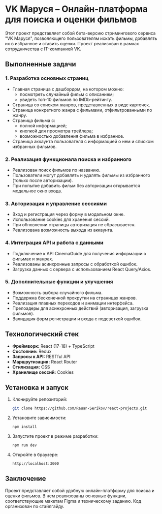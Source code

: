 # VK Маруся – Онлайн-платформа для поиска и оценки фильмов

Этот проект представляет собой бета-версию стримингового сервиса "VK Маруся", позволяющего пользователям искать фильмы, добавлять их в избранное и ставить оценки. Проект реализован в рамках сотрудничества с IT-компанией VK.

## Выполненные задачи

### 1. **Разработка основных страниц**
- Главная страница с дашбордом, на котором можно:
  - посмотреть случайный фильм с описанием;
  - увидеть топ-10 фильмов по IMDb-рейтингу.
- Страница со списком жанров, представленных в виде карточек.
- Страница конкретного жанра с фильмами, отфильтрованными по жанру.
- Страница фильма с:
  - полной информацией;
  - кнопкой для просмотра трейлера;
  - возможностью добавления фильма в избранное.
- Страница аккаунта пользователя с информацией о нем и списком избранных фильмов.

### 2. **Реализация функционала поиска и избранного**
- Реализован поиск фильмов по названию.
- Пользователи могут добавлять и удалять фильмы из избранного (только после авторизации).
- При попытке добавить фильм без авторизации открывается модальное окно входа.

### 3. **Авторизация и управление сессиями**
- Вход и регистрация через форму в модальном окне.
- Использование cookies для хранения сессий.
- При обновлении страницы авторизация не сбрасывается.
- Реализована возможность выхода из аккаунта.

### 4. **Интеграция API и работа с данными**
- Подключение к API CinemaGuide для получения информации о фильмах и жанрах.
- Реализованы асинхронные запросы с обработкой ошибок.
- Загрузка данных с сервера с использованием React Query/Axios.

### 5. **Дополнительные функции и улучшения**
- Возможность выбора случайного фильма.
- Поддержка бесконечной прокрутки на страницах жанров.
- Реализация плавных переходов и анимации интерфейса.
- Прелоадеры для асинхронных действий (авторизация, загрузка фильмов).
- Валидация форм регистрации и входа с подсветкой ошибок.

## Технологический стек
- **Фреймворк:** React (17-18) + TypeScript
- **Состояние:** Redux
- **Запросы к API:** RESTful API
- **Маршрутизация:** React Router
- **Стилизация:** CSS
- **Хранилище сессий:** Cookies

## Установка и запуск

1. Клонируйте репозиторий:
   ```sh
   git clone https://github.com/Rauan-Serikov/react-projects.git
   ```

2. Установите зависимости:
   ```sh
   npm install
   ```

3. Запустите проект в режиме разработки:
   ```sh
   npm run dev
   ```

4. Откройте в браузере:
   ```
   http://localhost:3000
   ```

## Заключение

Проект представляет собой удобную онлайн-платформу для поиска и оценки фильмов. В нем реализованы основные функции, соответствующие макетам Figma и техническому заданию. Код организован по стайлгайду.